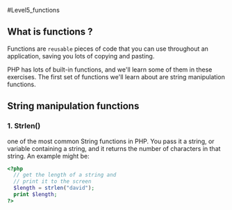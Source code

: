 #Level5_functions
## What is functions ?
Functions are `reusable` pieces of code that you can use throughout an application, saving you lots of copying and pasting.

PHP has lots of built-in functions, and we'll learn some of them in these exercises. The first set of functions we'll learn about are string manipulation functions.

## String manipulation functions 
### 1. Strlen()
one of the most common String functions in PHP. You pass it a string, or variable containing a string, and it returns the number of characters in that string. An example might be:

```php
<?php
  // get the length of a string and
  // print it to the screen
  $length = strlen("david");
  print $length;
?>
```